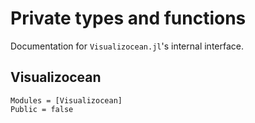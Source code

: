 # Private types and functions

Documentation for `Visualizocean.jl`'s internal interface.

## Visualizocean

```@autodocs
Modules = [Visualizocean]
Public = false
```
